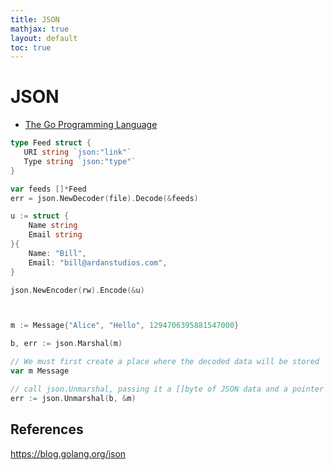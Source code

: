 ```yaml
---
title: JSON
mathjax: true
layout: default
toc: true
---
```



# JSON

* [The Go Programming Language](Introduction.html)



```go
type Feed struct {
   URI string `json:"link"`
   Type string `json:"type"`
}

var feeds []*Feed
err = json.NewDecoder(file).Decode(&feeds)

u := struct {
    Name string
    Email string
}{
    Name: "Bill",
    Email: "bill@ardanstudios.com",
}

json.NewEncoder(rw).Encode(&u)
```


```go


m := Message{"Alice", "Hello", 1294706395881547000}

b, err := json.Marshal(m)
```

```go
// We must first create a place where the decoded data will be stored
var m Message

// call json.Unmarshal, passing it a []byte of JSON data and a pointer to m
err := json.Unmarshal(b, &m)
```


## References

https://blog.golang.org/json